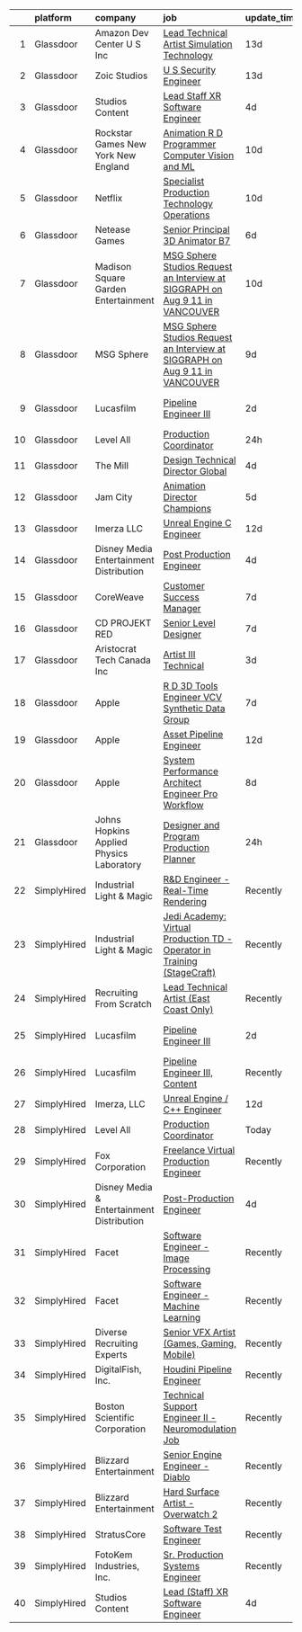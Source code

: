 

|    | platform    | company                                   | job                                                                                                                                                                                                                                                                                                                                                                                                                                                                                                                                                                                                                                                                                                                                                                                                                                                                                                                                                                                                                                                                                                                                                                                                                                                                                                                                                                                                        | update_time   | location                 |
|---:|:------------|:------------------------------------------|:-----------------------------------------------------------------------------------------------------------------------------------------------------------------------------------------------------------------------------------------------------------------------------------------------------------------------------------------------------------------------------------------------------------------------------------------------------------------------------------------------------------------------------------------------------------------------------------------------------------------------------------------------------------------------------------------------------------------------------------------------------------------------------------------------------------------------------------------------------------------------------------------------------------------------------------------------------------------------------------------------------------------------------------------------------------------------------------------------------------------------------------------------------------------------------------------------------------------------------------------------------------------------------------------------------------------------------------------------------------------------------------------------------------|:--------------|:-------------------------|
|  1 | Glassdoor   | Amazon Dev Center U S   Inc               | [Lead Technical Artist  Simulation Technology](https://www.glassdoor.com/partner/jobListing.htm?pos=117&ao=1136043&s=58&guid=00000182394ed46388f764c10f8f8bf9&src=GD_JOB_AD&t=SR&vt=w&cs=1_f5e8d16c&cb=1658818844034&jobListingId=1008000807502&jrtk=3-0-1g8sktl4rk27r801-1g8sktl5aih67800-2176659b6cb6fee6-)                                                                                                                                                                                                                                                                                                                                                                                                                                                                                                                                                                                                                                                                                                                                                                                                                                                                                                                                                                                                                                                                                              | 13d           | Florida                  |
|  2 | Glassdoor   | Zoic Studios                              | [U S  Security Engineer](https://www.glassdoor.com/partner/jobListing.htm?pos=112&ao=1136043&s=58&guid=00000182394ed46388f764c10f8f8bf9&src=GD_JOB_AD&t=SR&vt=w&ea=1&cs=1_bfdf4312&cb=1658818844034&jobListingId=1008001099170&jrtk=3-0-1g8sktl4rk27r801-1g8sktl5aih67800-3fce2bb8b019d9b2-)                                                                                                                                                                                                                                                                                                                                                                                                                                                                                                                                                                                                                                                                                                                                                                                                                                                                                                                                                                                                                                                                                                               | 13d           | Remote                   |
|  3 | Glassdoor   | Studios Content                           | [Lead  Staff  XR Software Engineer](https://www.glassdoor.com/partner/jobListing.htm?pos=104&ao=1110586&s=58&guid=00000182394ed46388f764c10f8f8bf9&src=GD_JOB_AD&t=SR&vt=w&cs=1_d5d034a8&cb=1658818844033&jobListingId=1008020675863&cpc=ACAF1607C5C1E404&jrtk=3-0-1g8sktl4rk27r801-1g8sktl5aih67800-a02d03ca6b972eeb--6NYlbfkN0DAFTyt7pbDCC2JPO79CSdi1dIb81yjczP5qsKcZIxgiYm3-7g-689UM0rgypL64cpNDepkh3HaOlquiznncK0jDhtZzDMGJ0DVmq6xchC8MKpsDTl4-NPe-XVzN8aSxIOK4n9EysEMYtB1lSR1phauX5zsP9EDQYqDS4tc0RyaVXS3Y5Ykp1i6Ipsr-pvihlhV5AXUg5Otut7uCXfl9zKVnYqkRPhOZ_4yHLfENxuEcYxFtZAc0ZhEqLPfJLOS583o4tgvIf9WZis9BDcLKIq6xqBsMM1IpUbb0OvBCtbzwBgssW750cAq1RfoF4Yh_axiHgfCturn4eJgqWbTTM1FvV1pK20362AdAgpTouuyr9rEj3rwywW4orWS5Cen_Kcg4R2DjnEltYQ59yDF3KuHVoBct9vbdj-pGEgDyO1t5hPtBOfOsxRPtFaNau5TaBk%3D)                                                                                                                                                                                                                                                                                                                                                                                                                                                                                                                                                                                                      | 4d            | Glendale, CA             |
|  4 | Glassdoor   | Rockstar Games New York   New England     | [Animation R D Programmer  Computer Vision and ML](https://www.glassdoor.com/partner/jobListing.htm?pos=120&ao=1136043&s=58&guid=00000182394ed46388f764c10f8f8bf9&src=GD_JOB_AD&t=SR&vt=w&cs=1_5766c4ba&cb=1658818844035&jobListingId=1008008924422&jrtk=3-0-1g8sktl4rk27r801-1g8sktl5aih67800-3642d98c74d7049e-)                                                                                                                                                                                                                                                                                                                                                                                                                                                                                                                                                                                                                                                                                                                                                                                                                                                                                                                                                                                                                                                                                          | 10d           | Manhattan                |
|  5 | Glassdoor   | Netflix                                   | [Specialist  Production Technology   Operations](https://www.glassdoor.com/partner/jobListing.htm?pos=108&ao=1136043&s=58&guid=00000182394ed46388f764c10f8f8bf9&src=GD_JOB_AD&t=SR&vt=w&cs=1_d467281c&cb=1658818844033&jobListingId=1008008710790&jrtk=3-0-1g8sktl4rk27r801-1g8sktl5aih67800-54fec7f0239f9949-)                                                                                                                                                                                                                                                                                                                                                                                                                                                                                                                                                                                                                                                                                                                                                                                                                                                                                                                                                                                                                                                                                            | 10d           | Los Angeles, CA          |
|  6 | Glassdoor   | Netease Games                             | [Senior   Principal 3D Animator  B7 ](https://www.glassdoor.com/partner/jobListing.htm?pos=118&ao=1136043&s=58&guid=00000182394ed46388f764c10f8f8bf9&src=GD_JOB_AD&t=SR&vt=w&ea=1&cs=1_154ceba5&cb=1658818844037&jobListingId=1008014864247&jrtk=3-0-1g8sktl4rk27r801-1g8sktl5aih67800-9d8f3e71dd8e24b0-)                                                                                                                                                                                                                                                                                                                                                                                                                                                                                                                                                                                                                                                                                                                                                                                                                                                                                                                                                                                                                                                                                                  | 6d            | Remote                   |
|  7 | Glassdoor   | Madison Square Garden Entertainment       | [MSG Sphere Studios   Request an Interview at SIGGRAPH on Aug 9   11 in VANCOUVER](https://www.glassdoor.com/partner/jobListing.htm?pos=113&ao=1136043&s=58&guid=00000182394ed46388f764c10f8f8bf9&src=GD_JOB_AD&t=SR&vt=w&cs=1_dc2ad313&cb=1658818844034&jobListingId=1008009076227&jrtk=3-0-1g8sktl4rk27r801-1g8sktl5aih67800-a5473954148aa4c1-)                                                                                                                                                                                                                                                                                                                                                                                                                                                                                                                                                                                                                                                                                                                                                                                                                                                                                                                                                                                                                                                          | 10d           | Burbank, CA              |
|  8 | Glassdoor   | MSG Sphere                                | [MSG Sphere Studios   Request an Interview at SIGGRAPH on Aug 9   11 in VANCOUVER](https://www.glassdoor.com/partner/jobListing.htm?pos=114&ao=1136043&s=58&guid=00000182394ed46388f764c10f8f8bf9&src=GD_JOB_AD&t=SR&vt=w&cs=1_081c306f&cb=1658818844034&jobListingId=1008009429137&jrtk=3-0-1g8sktl4rk27r801-1g8sktl5aih67800-52b17ac948aa8bc8-)                                                                                                                                                                                                                                                                                                                                                                                                                                                                                                                                                                                                                                                                                                                                                                                                                                                                                                                                                                                                                                                          | 9d            | Burbank, CA              |
|  9 | Glassdoor   | Lucasfilm                                 | [Pipeline Engineer III](https://www.glassdoor.com/partner/jobListing.htm?pos=107&ao=1136043&s=58&guid=00000182394ed46388f764c10f8f8bf9&src=GD_JOB_AD&t=SR&vt=w&cs=1_0fc57874&cb=1658818844033&jobListingId=1008024366607&jrtk=3-0-1g8sktl4rk27r801-1g8sktl5aih67800-a077e4a1fa541435-)                                                                                                                                                                                                                                                                                                                                                                                                                                                                                                                                                                                                                                                                                                                                                                                                                                                                                                                                                                                                                                                                                                                     | 2d            | San Francisco, CA        |
| 10 | Glassdoor   | Level All                                 | [Production Coordinator](https://www.glassdoor.com/partner/jobListing.htm?pos=102&ao=1110586&s=58&guid=00000182394ed46388f764c10f8f8bf9&src=GD_JOB_AD&t=SR&vt=w&cs=1_8721a3c4&cb=1658818844033&jobListingId=1008029316315&cpc=83EE714EB2563156&jrtk=3-0-1g8sktl4rk27r801-1g8sktl5aih67800-97c21c4db6193490--6NYlbfkN0CgBgcxuOwrlzWFp0xvOgllyDb1Hw7UsKEX_IsXppgvM94p2OkzJBzG4qd_UeuiDb_TE4KXtub43jc3yXQwJA3shbwHDDo92dg9zuoiBF1paHmCUaw-1wHRO5J1f3by27-cnWFlCFZhmtwGFDkxAW2EZBSuIuni1UV9DitakZ34LXkr9kZeY99M876C6A4yX2ckoFHIOHQmhYzx7dzVhImcjNMSssta0z_bnA07yf5l9d0TT0mkFxNH0lZ39gIyG-j6-ywVmybq7C2MWD6ChOVtIY7kbLqhHJKhsLzPI4srBrdCBaoBXIZtKpHwAzBI6Vc8yrWIKNHcOPU-I-JB5n7xuynMFKGFjQdz5PCgil-wJmMgG65QtrtRZnZeQcWEDzB8ebYHgJsc_r00eulhw9rl7AE4h4mtavbLiDUb91nqx2jgST0p7iBlVTT66HvUH_1CiIpr5ldZp-pnuQrP3oxbiCeuAER_cnd9Ie27I_wzVnRA6aCx6tU262SO7XwhCvHeKTEi12zWfPXtBhoZrtWv)                                                                                                                                                                                                                                                                                                                                                                                                                                                                                                                               | 24h           | New York, NY             |
| 11 | Glassdoor   | The Mill                                  | [Design Technical Director  Global](https://www.glassdoor.com/partner/jobListing.htm?pos=116&ao=1136043&s=58&guid=00000182394ed46388f764c10f8f8bf9&src=GD_JOB_AD&t=SR&vt=w&ea=1&cs=1_3a179360&cb=1658818844034&jobListingId=1008021649194&jrtk=3-0-1g8sktl4rk27r801-1g8sktl5aih67800-1ee43a0842414491-)                                                                                                                                                                                                                                                                                                                                                                                                                                                                                                                                                                                                                                                                                                                                                                                                                                                                                                                                                                                                                                                                                                    | 4d            | New York, NY             |
| 12 | Glassdoor   | Jam City                                  | [Animation Director  Champions ](https://www.glassdoor.com/partner/jobListing.htm?pos=119&ao=1136043&s=58&guid=00000182394ed46388f764c10f8f8bf9&src=GD_JOB_AD&t=SR&vt=w&ea=1&cs=1_1cbad750&cb=1658818844035&jobListingId=1008018283775&jrtk=3-0-1g8sktl4rk27r801-1g8sktl5aih67800-4610afd753adbaaa-)                                                                                                                                                                                                                                                                                                                                                                                                                                                                                                                                                                                                                                                                                                                                                                                                                                                                                                                                                                                                                                                                                                       | 5d            | Culver City, CA          |
| 13 | Glassdoor   | Imerza  LLC                               | [Unreal Engine   C   Engineer](https://www.glassdoor.com/partner/jobListing.htm?pos=110&ao=1136043&s=58&guid=00000182394ed46388f764c10f8f8bf9&src=GD_JOB_AD&t=SR&vt=w&ea=1&cs=1_7b1674dd&cb=1658818844034&jobListingId=1008001897361&jrtk=3-0-1g8sktl4rk27r801-1g8sktl5aih67800-8c79bb2871c86338-)                                                                                                                                                                                                                                                                                                                                                                                                                                                                                                                                                                                                                                                                                                                                                                                                                                                                                                                                                                                                                                                                                                         | 12d           | Remote                   |
| 14 | Glassdoor   | Disney Media   Entertainment Distribution | [Post Production Engineer](https://www.glassdoor.com/partner/jobListing.htm?pos=103&ao=1110586&s=58&guid=00000182394ed46388f764c10f8f8bf9&src=GD_JOB_AD&t=SR&vt=w&cs=1_29328509&cb=1658818844033&jobListingId=1008020678852&cpc=07D58528F3898F33&jrtk=3-0-1g8sktl4rk27r801-1g8sktl5aih67800-3c835cdda165fda9--6NYlbfkN0DAFTyt7pbDCC2JPO79CSdi1dIb81yjczP5qsKcZIxgiYm3-7g-689UM0rgypL64cpNDepkh3HaOiPUzudfRA2fgJtsvLK3pMffg2YPvPwqcNhjkziFshOOdfasQJj5QlY5yO82a-iDwB4nvECgOFBIYGQ-MmtkHXyOWhU2JM6J2OLOMZ0-actrukXQFgR16a_cMJkT5QlAzynG-mAhau2mkSH66j4s8gSNE8AmRzB0otNGafQxezwiUnEjWjGwP62ZUuuvUrCJ7CXm8i1mbvvoJBeA6TCEaU7uPS_ZUwiZrYRmAwwUwnHra04J3v5Rt4uPntHxgoCga8lOw73CZVjhA1WuYkVi4-MFN4QLJXbI999M4hkJiaMwZ_5f9gaG42bahWvdWd1xSL7j6mMUYRVO0MMFuYpZLdvic8OG8yI-gyBhdXFJl430xDHgcukZ1fk%3D)                                                                                                                                                                                                                                                                                                                                                                                                                                                                                                                                                                                                               | 4d            | Los Angeles, CA          |
| 15 | Glassdoor   | CoreWeave                                 | [Customer Success Manager](https://www.glassdoor.com/partner/jobListing.htm?pos=121&ao=1136043&s=58&guid=00000182394ed46388f764c10f8f8bf9&src=GD_JOB_AD&t=SR&vt=w&ea=1&cs=1_21e71efb&cb=1658818844035&jobListingId=1008012382865&jrtk=3-0-1g8sktl4rk27r801-1g8sktl5aih67800-1ca0ecf4dbaa042a-)                                                                                                                                                                                                                                                                                                                                                                                                                                                                                                                                                                                                                                                                                                                                                                                                                                                                                                                                                                                                                                                                                                             | 7d            | Springfield, NJ          |
| 16 | Glassdoor   | CD PROJEKT RED                            | [Senior Level Designer](https://www.glassdoor.com/partner/jobListing.htm?pos=115&ao=1136043&s=58&guid=00000182394ed46388f764c10f8f8bf9&src=GD_JOB_AD&t=SR&vt=w&ea=1&cs=1_75bcb0b9&cb=1658818844034&jobListingId=1008013433162&jrtk=3-0-1g8sktl4rk27r801-1g8sktl5aih67800-4c9a8438ff845ca6-)                                                                                                                                                                                                                                                                                                                                                                                                                                                                                                                                                                                                                                                                                                                                                                                                                                                                                                                                                                                                                                                                                                                | 7d            | Boston, MA               |
| 17 | Glassdoor   | Aristocrat Tech Canada Inc                | [Artist III  Technical](https://www.glassdoor.com/partner/jobListing.htm?pos=111&ao=1136043&s=58&guid=00000182394ed46388f764c10f8f8bf9&src=GD_JOB_AD&t=SR&vt=w&cs=1_d9659691&cb=1658818844034&jobListingId=1008021903534&jrtk=3-0-1g8sktl4rk27r801-1g8sktl5aih67800-fb58dfd105e1b930-)                                                                                                                                                                                                                                                                                                                                                                                                                                                                                                                                                                                                                                                                                                                                                                                                                                                                                                                                                                                                                                                                                                                     | 3d            | Las Vegas, NV            |
| 18 | Glassdoor   | Apple                                     | [R D 3D Tools Engineer  VCV Synthetic Data Group](https://www.glassdoor.com/partner/jobListing.htm?pos=105&ao=1110586&s=58&guid=00000182394ed46388f764c10f8f8bf9&src=GD_JOB_AD&t=SR&vt=w&cs=1_ea9a350f&cb=1658818844033&jobListingId=1008011631925&cpc=56C4EA4A1A191A49&jrtk=3-0-1g8sktl4rk27r801-1g8sktl5aih67800-4df676c2e13f7c6f--6NYlbfkN0BvKrLyj5gPmtZO9T8euul8TCxuuKNOtzRJOomxnwSEodTz2Bc-sPZl8WPllYOnI2jRAwbqYtCDSM2NaypT2bv9zNRDusitbExnmh9yaDCWqtVlBcCtkUdwsrkNbXEo9iMcl4JyRDwD_dHGsCaOtQuxQRUde536nTFcfviIrUnxMERcTYlpwKs0a4kxRRnxuHDiw_lAnP03fXilIAfAdkbeAAg5KtYXjPSJcpruVj4xE-oWZQrLMbJESuGle5E1kXFPQ5YQaO2wduBTPNzeonAYNBbdVDvzRqk13ajamJfVE6Uke5S_AwjRF8Lf5XO5Ktc4zMMheo4KOWhN-movzBFbYnleFNZU_nEwMKBXve_pXmKIV35ixcLC3NJ7v3XrP2X5Vsltel6IKxv1oYoMMqHL_Tn1EavYSP6u58C9HEfuKsUDeERejh7-9gyagdFWFpkXZmVHziJe6ZcO5i41xKPQ1lXqLkj49X8SbOoXWSDcZwvrqpVu7RhRgrdOLTY4QgN-c-Rv3jveIYZNqg7Aw9ZkfqaByl22q_zH3xH75onRIRt-61qaj3WzSShkGZdluE9p8Nr8h2n6myVRbrp6luJsE1-CYNFC1s6e1EGQ3_9w5qocjcXK6alye1owtYTgQDy2giq6SKEyNWMsWk84JUpe0tJFb04__1DK1OscKQZZN30aaV9QqkxrUqhpFZgi6fJnVc9ztf6dQS78IO7OErF0vZFjKKUi12ZmuCXEbQMNDM3SBDoEN7hk-pry8d1raSz5kRTsmhEgXiuztDKjx4-oHyvpqmP90AG1sPBeEOpERjxHVMdBf9ayWqC8P9-d5P5P3QuqMEHMbLq6dkN2twhTuBviKYHcJw3AXlcbjAcT8ByeAXAhSWEn2tdsGlkuX_97VglhsbzKVJJW7LYkgu-UkSnFLEWSSX38dywZCZI2Xww7O-a_Rg7sCHIZ9AkVv1VlkgYZzCg8-W45ByGRzpX8twcMS6tvvtS7pZnV8oZLSQ%3D%3D)          | 7d            | San Diego, CA            |
| 19 | Glassdoor   | Apple                                     | [Asset Pipeline Engineer](https://www.glassdoor.com/partner/jobListing.htm?pos=106&ao=1110586&s=58&guid=00000182394ed46388f764c10f8f8bf9&src=GD_JOB_AD&t=SR&vt=w&cs=1_9e6aac8a&cb=1658818844033&jobListingId=1008004162533&jrtk=3-0-1g8sktl4rk27r801-1g8sktl5aih67800-9798daa2e282cec1--6NYlbfkN0BvKrLyj5gPmtZO9T8euul8TCxuuKNOtzRJOomxnwSEodTz2Bc-sPZlbtkML8D-m4prOH3i67mH9X5k1VXnxBL_Mt19y1o4se6iputKxUUMekntSO6k-JQT0_GFQRfeb6R7JdLahkC5efiTC97RnJt-2q91NhJcb1TH8Fu02Sj-Y4oaYOswhboQ9KWAuRUPDYlQv9g6wC9MeBsCbZAOUOTrEsFwJZwDYNHk8kama5HLTVWjooZeKANQJXXWW8enHi-ednvRLWfoDRqiPF2HO0erCQpH837Fr7EpL5XjpjZZYCxmqFH9JmYN0GP7gX4U3odnZ9uBLIsPm-xLasRVHoE8TOrfHl72X_9Zm_cUFZRo1K_SVXkE5BXpZ68Z7DdorGAO4ZiLh4ZNZVwLNkDrwthSkhGXkzbkS__4Yq6xuLaPkU0fMnNNm3-FtZRz7cnbk0GqVMWbAEBna9YEnQigt-oLQuu5QHZABDsB_S1gNScTJX4MNCvRKSLwHgaJwocHLfHPfGIbiBDS_r3cGVA7NvQYEdDwS8ZVU_U4lHbnFp2JnuZkeie886SEkvJnCAzP2xYAsMgaPQa3MrW9a1uhVse2RaiMv0OzHixrDZ_vfWXry4cnl5254FS8avrF0KTQw6VOZFSTlapGH-X3CMKKqeM0V2S2A1MWxpUrUSg4CtcG0h3PIeQf-z5bwRsrORRjiv8gRL7RSqmwveHojDHHBG2hyMY_RbdfH-WHL9rlSZFEgYU67fnbDQRoyBRRd13N51u0OKb9S5T_TqPxB3VH53ubxZ1aPlOy1dGJYcwzW7z-Jit4MBn95qZtzwextqN1rJYbqgMUM-3J3eE4Ap4VLTCdi02EwwvR17iOCmbohV8OCNsnF_WRI0CtFRtvEO4Mv0_BgA9h9llIEIYolVJMM1sZcggVJi6O9WXv3Z4SpMn0EXVZx7Ul7iuY8TOVovl0xtA%3D)                                                                                                     | 12d           | Boulder, CO              |
| 20 | Glassdoor   | Apple                                     | [System Performance Architect Engineer   Pro Workflow](https://www.glassdoor.com/partner/jobListing.htm?pos=101&ao=1110586&s=58&guid=00000182394ed46388f764c10f8f8bf9&src=GD_JOB_AD&t=SR&vt=w&cs=1_03ca3622&cb=1658818844032&jobListingId=1008010117614&cpc=D24EE3D704DEE7AC&jrtk=3-0-1g8sktl4rk27r801-1g8sktl5aih67800-84ee9f20d4e1af98--6NYlbfkN0BvKrLyj5gPmtZO9T8euul8TCxuuKNOtzRJOomxnwSEodTz2Bc-sPZlavsCvouCU0WpyavI31Cnj_8JzDq7GXmUJFSP92R04ZfKaA2yrdo6aWOzbJpQl6RFvmPaS4sPZYe4k_bx2Wz5AC16fD_0tVtAMbgnEe2rz20Nac8IDlX6E4buS56MhUEMAg_GAJcQgIIKv_KJjfiu2GlumzNdEP0rjdCQFWJhYnfb3E6QYuxVyCH6kY8r0_CwkDtyR_KuTiZpzo4EiXCikf-Js0Lc-38VHMfqHZ3vMHj5lmvXiliGxIsUFu3nTtd08q5ktWw4yif27GlL4pFADq6w8PaM7zfzYTJZmSydZJATVbfAf_TXrw1gxR6SoQtCieJIuK-m6_CmcJ1LHvPMVxZZ6dxM5to2tktUlq81Mgg0cK_yu2vjW9NxhDhWlGyJ2HbuvOYsvUM8MrWYhSKDtM5r33dX8DwEmal3uGRCUQjSqQyA8gDE8v801M0KSEO_I6INJgErbGktlLjidL62W3hF1h7VTZP6TRGzN2ZQepD5yoi_bDArfNQb1dLUlwT_VkXeP7lO9yNX3di38VJPH5c3BC2prcW4KTxWh7RHHV0Ko92RhMsDspMBgFp9l9_B_IorSvCVNz1H2jnJuc3IXVYwACOrVZdGNu5Rxo3uXeMh-DXLPZtblMlioXrB8pQ7eBDkytTjWgwj5xov7qY4wWyyEOnFrhNYX7yd5mLB5GzFYZDPcNtf7DDO1vm5PSoXMBTahfioY8ggvat8VUZb_fDW2c01tXbhGdHMKa-OcXsZ3QQFbPXhx0AYAl51cOnStFYs7KfN9vGjH5PjU2WMAcbpHZoX4iOLFejzdMFoUpFI0lbp8Vg_z-qjsruXvDeBBp044gItC-JjTY39u83OK2AIMo6TcfR7H6a-JoV8Hps3XVbGmdu5sbKaerx0hwM6qq9YkCE3bQ3JBOUSdPvpkpR9glo5XfHaLyHLQVU5mmGue-KXQmd86FYoJkLSWBgw) | 8d            | Portland, OR             |
| 21 | Glassdoor   | Johns Hopkins Applied Physics Laboratory  | [Designer and Program Production Planner](https://www.glassdoor.com/partner/jobListing.htm?pos=109&ao=1136043&s=58&guid=00000182394ed46388f764c10f8f8bf9&src=GD_JOB_AD&t=SR&vt=w&cs=1_98fe7f9d&cb=1658818844033&jobListingId=1008029005606&jrtk=3-0-1g8sktl4rk27r801-1g8sktl5aih67800-d1d90a7fb89c6da2-)                                                                                                                                                                                                                                                                                                                                                                                                                                                                                                                                                                                                                                                                                                                                                                                                                                                                                                                                                                                                                                                                                                   | 24h           | Laurel, MD               |
| 22 | SimplyHired | Industrial Light & Magic                  | [R&D Engineer - Real-Time Rendering](https://www.simplyhired.com/job/AUITEjAo6GA1YiQNl7IbJ9r4lmSeg94_QQ9c-H8P9DfV7-fi2Fkmfg?q=vfx+engineer)                                                                                                                                                                                                                                                                                                                                                                                                                                                                                                                                                                                                                                                                                                                                                                                                                                                                                                                                                                                                                                                                                                                                                                                                                                                                | Recently      | San Francisco, CA        |
| 23 | SimplyHired | Industrial Light & Magic                  | [Jedi Academy: Virtual Production TD - Operator in Training (StageCraft)](https://www.simplyhired.com/job/gZV-jaTXxPtjQSZ63S-xKJ5_BtDUpD3gf-1Z9y3jEl6TUZ13C7BJSA?q=vfx+engineer)                                                                                                                                                                                                                                                                                                                                                                                                                                                                                                                                                                                                                                                                                                                                                                                                                                                                                                                                                                                                                                                                                                                                                                                                                           | Recently      | Manhattan Beach, CA      |
| 24 | SimplyHired | Recruiting From Scratch                   | [Lead Technical Artist (East Coast Only)](https://www.simplyhired.com/job/5Q0muETyWllPBMywfzJ00_-fxfIWEq6gT6bzAsUmxkxHQV0pMpK6ww?q=vfx+engineer)                                                                                                                                                                                                                                                                                                                                                                                                                                                                                                                                                                                                                                                                                                                                                                                                                                                                                                                                                                                                                                                                                                                                                                                                                                                           | Recently      | Durham, NC +20 locations |
| 25 | SimplyHired | Lucasfilm                                 | [Pipeline Engineer III](https://www.simplyhired.com/job/mrab9Rh7HZNlML0O9la0reIvzVs_OwzglpL0YWOpYDaalGMQ-LDBCQ?q=vfx+engineer)                                                                                                                                                                                                                                                                                                                                                                                                                                                                                                                                                                                                                                                                                                                                                                                                                                                                                                                                                                                                                                                                                                                                                                                                                                                                             | 2d            | San Francisco, CA        |
| 26 | SimplyHired | Lucasfilm                                 | [Pipeline Engineer III, Content](https://www.simplyhired.com/job/q30KDYRrdWgXLdP8X0JOR2KDU_c6SmmZ_GCrs7MgDsIoYSlnbZbgFQ?q=vfx+engineer)                                                                                                                                                                                                                                                                                                                                                                                                                                                                                                                                                                                                                                                                                                                                                                                                                                                                                                                                                                                                                                                                                                                                                                                                                                                                    | Recently      | San Francisco, CA        |
| 27 | SimplyHired | Imerza, LLC                               | [Unreal Engine / C++ Engineer](https://www.simplyhired.com/job/jZebqc1BQLxQ3Kfv0ICs_AR1igjQvatQA63g7osvmy_Xm6Zc40m5Hg?q=vfx+engineer)                                                                                                                                                                                                                                                                                                                                                                                                                                                                                                                                                                                                                                                                                                                                                                                                                                                                                                                                                                                                                                                                                                                                                                                                                                                                      | 12d           | Remote                   |
| 28 | SimplyHired | Level All                                 | [Production Coordinator](https://www.simplyhired.com/job/pNXBDfQK6G6PicanCM0mQk2Qgmx3fxrpdGSnhA3fttx_iVdyruE8Vw?q=vfx+engineer)                                                                                                                                                                                                                                                                                                                                                                                                                                                                                                                                                                                                                                                                                                                                                                                                                                                                                                                                                                                                                                                                                                                                                                                                                                                                            | Today         | New York, NY             |
| 29 | SimplyHired | Fox Corporation                           | [Freelance Virtual Production Engineer](https://www.simplyhired.com/job/cJiL8qBWI8dZ7ejq33q6ZA-BYlsX9Zw9xB9YGHs2bR67CVCNiNDHig?q=vfx+engineer)                                                                                                                                                                                                                                                                                                                                                                                                                                                                                                                                                                                                                                                                                                                                                                                                                                                                                                                                                                                                                                                                                                                                                                                                                                                             | Recently      | Los Angeles, CA          |
| 30 | SimplyHired | Disney Media & Entertainment Distribution | [Post-Production Engineer](https://www.simplyhired.com/job/t-3WGIEmEMXn5ofi7rJfDF0pqOwhTBWFgkB3nfbrH2Wzk7VSHw0-qQ?q=vfx+engineer)                                                                                                                                                                                                                                                                                                                                                                                                                                                                                                                                                                                                                                                                                                                                                                                                                                                                                                                                                                                                                                                                                                                                                                                                                                                                          | 4d            | Los Angeles, CA          |
| 31 | SimplyHired | Facet                                     | [Software Engineer - Image Processing](https://www.simplyhired.com/job/3znJCHAbYihtiOtJFInlFf2aFXm1CnGM03gqrMJxz8VyZGoe0lHYMg?q=vfx+engineer)                                                                                                                                                                                                                                                                                                                                                                                                                                                                                                                                                                                                                                                                                                                                                                                                                                                                                                                                                                                                                                                                                                                                                                                                                                                              | Recently      | San Francisco, CA        |
| 32 | SimplyHired | Facet                                     | [Software Engineer - Machine Learning](https://www.simplyhired.com/job/rRl7LpYqGiIowLAwzbrNzMgXtXTFbKgtp-z9fo66PKEqX4Q6nYlO_w?q=vfx+engineer)                                                                                                                                                                                                                                                                                                                                                                                                                                                                                                                                                                                                                                                                                                                                                                                                                                                                                                                                                                                                                                                                                                                                                                                                                                                              | Recently      | San Francisco, CA        |
| 33 | SimplyHired | Diverse Recruiting Experts                | [Senior VFX Artist (Games, Gaming, Mobile)](https://www.simplyhired.com/job/uiMQP2IWowivL6tCUav5jMKw-0YaZ34zdfD5sZR5GUI2dVIQjsSuLg?q=vfx+engineer)                                                                                                                                                                                                                                                                                                                                                                                                                                                                                                                                                                                                                                                                                                                                                                                                                                                                                                                                                                                                                                                                                                                                                                                                                                                         | Recently      | Remote                   |
| 34 | SimplyHired | DigitalFish, Inc.                         | [Houdini Pipeline Engineer](https://www.simplyhired.com/job/OXJ8CgFRLaRYJf3fg3fwt2TSgfZcUsBX1X8B0eoRtaOUx5tNd2D2wQ?q=vfx+engineer)                                                                                                                                                                                                                                                                                                                                                                                                                                                                                                                                                                                                                                                                                                                                                                                                                                                                                                                                                                                                                                                                                                                                                                                                                                                                         | Recently      | Remote                   |
| 35 | SimplyHired | Boston Scientific Corporation             | [Technical Support Engineer II - Neuromodulation Job](https://www.simplyhired.com/job/x3_MqmMDt-LogOnHo7xUmnlEj8UbzvIPIV3mV5KCqtO8wo9Nzy_Dvw?q=vfx+engineer)                                                                                                                                                                                                                                                                                                                                                                                                                                                                                                                                                                                                                                                                                                                                                                                                                                                                                                                                                                                                                                                                                                                                                                                                                                               | Recently      | Valencia, CA             |
| 36 | SimplyHired | Blizzard Entertainment                    | [Senior Engine Engineer - Diablo](https://www.simplyhired.com/job/tMmtCyDUxHf8JJJ5bCNONOHibfhTpYdY-nwQ76oeAkm7OrfyZhRqFg?q=vfx+engineer)                                                                                                                                                                                                                                                                                                                                                                                                                                                                                                                                                                                                                                                                                                                                                                                                                                                                                                                                                                                                                                                                                                                                                                                                                                                                   | Recently      | Irvine, CA               |
| 37 | SimplyHired | Blizzard Entertainment                    | [Hard Surface Artist - Overwatch 2](https://www.simplyhired.com/job/6UbuxcizWm0FGl0VWvCtYyHq-2-jjcWZ_YsxRvD4XaS9M8_zOx_FMA?q=vfx+engineer)                                                                                                                                                                                                                                                                                                                                                                                                                                                                                                                                                                                                                                                                                                                                                                                                                                                                                                                                                                                                                                                                                                                                                                                                                                                                 | Recently      | Irvine, CA               |
| 38 | SimplyHired | StratusCore                               | [Software Test Engineer](https://www.simplyhired.com/job/aOGYDGVDK83Hz36mzFZncYUNgGThbRe4d03IXfkihr8svAuEQu1e3g?q=vfx+engineer)                                                                                                                                                                                                                                                                                                                                                                                                                                                                                                                                                                                                                                                                                                                                                                                                                                                                                                                                                                                                                                                                                                                                                                                                                                                                            | Recently      | Seattle, WA              |
| 39 | SimplyHired | FotoKem Industries, Inc.                  | [Sr. Production Systems Engineer](https://www.simplyhired.com/job/Z3715DiYH3GbQ2ZdJSTcQowrjLKhvjK5kBANivRyfM6-yLLwht1aqg?q=vfx+engineer)                                                                                                                                                                                                                                                                                                                                                                                                                                                                                                                                                                                                                                                                                                                                                                                                                                                                                                                                                                                                                                                                                                                                                                                                                                                                   | Recently      | Burbank, CA              |
| 40 | SimplyHired | Studios Content                           | [Lead (Staff) XR Software Engineer](https://www.simplyhired.com/job/5yg4PGEW1Q6S_sTGJ3cYuebp6kPfYB1lTj-WzK9SOq4S1xAg1elrrQ?q=vfx+engineer)                                                                                                                                                                                                                                                                                                                                                                                                                                                                                                                                                                                                                                                                                                                                                                                                                                                                                                                                                                                                                                                                                                                                                                                                                                                                 | 4d            | Glendale, CA             |